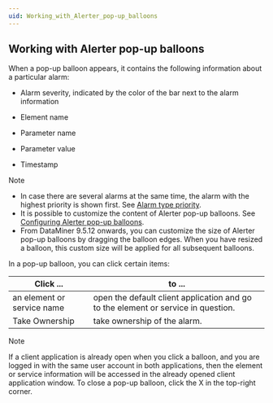 ```yaml
---
uid: Working_with_Alerter_pop-up_balloons
---
```


## Working with Alerter pop-up balloons

When a pop-up balloon appears, it contains the following information about a particular alarm:

- Alarm severity, indicated by the color of the bar next to the alarm information

- Element name

- Parameter name

- Parameter value

- Timestamp

> [!NOTE]
> - In case there are several alarms at the same time, the alarm with the highest priority is shown first. See [Alarm type priority](xref:Alarm_types#alarm-type-priority).
> - It is possible to customize the content of Alerter pop-up balloons. See [Configuring Alerter pop-up balloons](Configuring_DMS_Alerter.md#configuring-alerter-pop-up-balloons).
> - From DataMiner 9.5.12 onwards, you can customize the size of Alerter pop-up balloons by dragging the balloon edges. When you have resized a balloon, this custom size will be applied for all subsequent balloons.

In a pop-up balloon, you can click certain items:

| Click ...                  | to ...                                                                            |
|----------------------------|-----------------------------------------------------------------------------------|
| an element or service name | open the default client application and go to the element or service in question. |
| Take Ownership             | take ownership of the alarm.                                                      |

> [!NOTE]
> If a client application is already open when you click a balloon, and you are logged in with the same user account in both applications, then the element or service information will be accessed in the already opened client application window. To close a pop-up balloon, click the X in the top-right corner.
>
